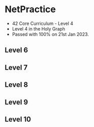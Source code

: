 # NetPractice
* 42 Core Curriculum - Level 4
* Level 4 in the Holy Graph<br>
* Passed with 100% on 21st Jan 2023.<br>


## Level 6

## Level 7

## Level 8

## Level 9

## Level 10
